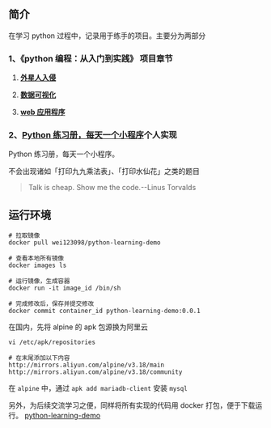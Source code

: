 <!-- @format -->

## 简介

在学习 python 过程中，记录用于练手的项目。主要分为两部分

### **1、《python 编程：从入门到实践》 项目章节**

1. **[ 外星人入侵](./python_crash_course/python_crash_course_1/readme.md)**

2. **[数据可视化](./python_crash_course/python_crash_course_2/readme.md)**

3. **[web 应用程序](./python_crash_course/python_crash_course_3/readme.md)**

### **2、[Python 练习册，每天一个小程序][pythond-examples]个人实现**

Python 练习册，每天一个小程序。

不会出现诸如「打印九九乘法表」、「打印水仙花」之类的题目

> Talk is cheap. Show me the code.--Linus Torvalds

## 运行环境

```shell
# 拉取镜像
docker pull wei123098/python-learning-demo

# 查看本地所有镜像
docker images ls

# 运行镜像，生成容器
docker run -it image_id /bin/sh

# 完成修改后，保存并提交修改
docker commit container_id python-learning-demo:0.0.1
```

在国内，先将 alpine 的 apk 包源换为阿里云

```shell
vi /etc/apk/repositories

# 在末尾添加以下内容
http://mirrors.aliyun.com/alpine/v3.18/main
http://mirrors.aliyun.com/alpine/v3.18/community

```

在 `alpine` 中，通过 `apk add mariadb-client` 安装 `mysql`

另外，为后续交流学习之便，同样将所有实现的代码用 docker 打包，便于下载运行。
[python-learning-demo](https://hub.docker.com/repository/docker/wei123098/python-learning-demo)

[pythond-examples]: https://github.com/Yixiaohan/show-me-the-code
[q0]: ./python_showmethecode/demo00/readme.md
[q1]: ./python_showmethecode/demo01/readme.md
[q2]: ./python_showmethecode/demo02/readme.md
